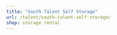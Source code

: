 ```yaml
---
title: "South Talent Self Storage"
url: /talent/south-talent-self-storage/
shop: storage rental
---
```

